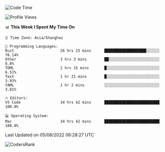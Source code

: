 <!--START_SECTION:waka-->
![Code Time](http://img.shields.io/badge/Code%20Time-1%2C590%20hrs%2058%20mins-blue)

![Profile Views](http://img.shields.io/badge/Profile%20Views-32-blue)

📊 **This Week I Spent My Time On** 

```text
⌚︎ Time Zone: Asia/Shanghai

💬 Programming Languages: 
Rust                     26 hrs 25 mins      ███████████████████░░░░░░   76.14% 
Other                    3 hrs 3 mins        ██░░░░░░░░░░░░░░░░░░░░░░░   8.8% 
TOML                     2 hrs 15 mins       █░░░░░░░░░░░░░░░░░░░░░░░░   6.51% 
Text                     1 hr 21 mins        █░░░░░░░░░░░░░░░░░░░░░░░░   3.93% 
YAML                     1 hr 2 mins         ░░░░░░░░░░░░░░░░░░░░░░░░░   3.01%

🔥 Editors: 
VS Code                  34 hrs 42 mins      █████████████████████████   100.0%

💻 Operating System: 
Mac                      34 hrs 42 mins      █████████████████████████   100.0%

```


 Last Updated on 05/08/2022 06:28:27 UTC
<!--END_SECTION:waka-->

![CodersRank](https://cr-skills-chart-widget.azurewebsites.net/api/api?username=BugenZhao&padding=16&tooltip=true&branding=false&sort-by-score=true&skills=Rust%2C%20Swift%2C%20C%2C%20TypeScript%2C%20Java%2C%20Go%2C%20Dart%2C%20C%2B%2B%2C%20Python%2C%20Assembly%2C%20Shell%2C%20Kotlin)
